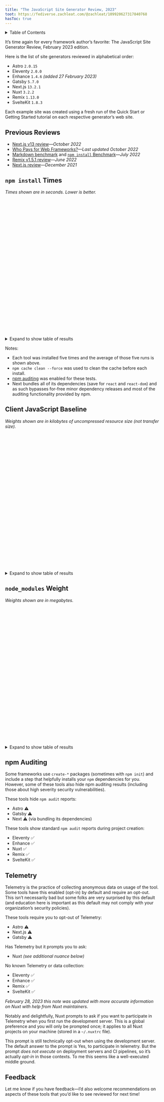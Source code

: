 ```yaml
---
title: "The JavaScript Site Generator Review, 2023"
toot: https://fediverse.zachleat.com/@zachleat/109920627317840768
hasToc: true
---
```

<div class="toc">
<is-land on:idle on:visible>
	<template data-island>
	<script src="/static/details-utils.js"></script>
	</template>
	<details-utils force-open="(min-width: 61.25em)" force-restore>
		<details>
		<summary class="hed-h3">Table of Contents</summary>

[[toc]]

		</details>
	</details-utils>
</is-land>
</div>

It’s time again for every framework author’s favorite: The JavaScript Site Generator Review, February 2023 edition.


Here is the list of site generators reviewed in alphabetical order:

* Astro `2.0.15`
* Eleventy `2.0.0`
* Enhance `1.4.6` _(added 27 February 2023)_
* Gatsby `5.7.0`
* Next.js `13.2.1`
* Nuxt `3.2.2`
* Remix `1.13.0`
* SvelteKit `1.8.3`

Each example site was created using a fresh run of the Quick Start or Getting Started tutorial on each respective generator’s web site.

## Previous Reviews

* [Next.js v13 review](/twitter/1584995586918731776/)—_October 2022_
* [Who Pays for Web Frameworks?](/web/monetization/)—_Last updated October 2022_
* [Markdown benchmark](/web/build-benchmark/) and [`npm install` Benchmark](/web/build-benchmark/#bonus:-npm-install-benchmarks)—_July 2022_
* [Remix v1.5.1 review](/twitter/1534588439580090368/)—_June 2022_
* [Next.js review](/twitter/1534588439580090368/)—_December 2021_

## `npm install` Times

_Times shown are in seconds. Lower is better._

<is-land on:visible>
<div id="npminstall-chart" style="height: 450px" aria-hidden="true"></div>
<template data-island>
<link rel="stylesheet" href="/static/artificial-chart.css">
<script type="module">
import "https://d3js.org/d3.v7.min.js";
import { HorizontalBar } from "/static/artificial-chart.js";
new HorizontalBar("npminstall-chart", "npminstall-datatable", {
	showLegend: false,
	showInlineBarValues: "outside",
	valueType: ["float"],
	margin: {
		left: 170
	}
});
</script>
</template>
</is-land>

<details>
<summary>Expand to show table of results</summary>
<table id="npminstall-datatable">
<thead>
	<tr>
		<th>Framework</th>
		<th><code>npm install</code> Time</th>
	</tr>
</thead>
<tbody>
	<tr>
		<td>Astro <code>2.0.15</code></td>
		<td>12.52</td>
	</tr>
	<tr>
		<td>Eleventy <code>2.0.0</code></td>
		<td>5.81</td>
	</tr>
	<tr>
		<td>Enhance <code>1.4.6</code></td>
		<td>29.71</td>
	</tr>
	<tr>
		<td>Gatsby <code>5.7.0</code></td>
		<td>43.36</td>
	</tr>
	<tr>
		<td>Next.js <code>13.2.1</code></td>
		<td>3.72</td>
	</tr>
	<tr>
		<td>Nuxt <code>3.2.2</code></td>
		<td>14.77</td>
	</tr>
	<tr>
		<td>Remix <code>1.13.0</code></td>
		<td>40.14</td>
	</tr>
	<tr>
		<td>SvelteKit <code>1.8.3</code></td>
		<td>6.78</td>
	</tr>
</tbody>
</table>
</details>

Notes:

* Each tool was installed five times and the average of those five runs is shown above.
* `npm cache clean --force` was used to clean the cache before each install.
* [npm auditing](https://docs.npmjs.com/cli/v9/commands/npm-audit?v=true) was enabled for these tests.
* Next bundles all of its dependencies (save for `react` and `react-dom`) and as such bypasses for-free minor dependency releases and most of the auditing functionality provided by npm.

## Client JavaScript Baseline

_Weights shown are in kilobytes of uncompressed resource size (not transfer size)._

<is-land on:visible>
<div id="client-js-chart" style="height: 450px" aria-hidden="true"></div>
<template data-island>
<link rel="stylesheet" href="/static/artificial-chart.css">
<script type="module">
import "https://d3js.org/d3.v7.min.js";
import { HorizontalBar } from "/static/artificial-chart.js";
new HorizontalBar("client-js-chart", "client-js-datatable", {
	showLegend: false,
	showInlineBarValues: "outside",
	valueType: ["float"],
	margin: {
		left: 170
	}
});
</script>
</template>
</is-land>

<details>
<summary>Expand to show table of results</summary>
<table id="client-js-datatable">
<thead>
	<tr>
		<th>Framework</th>
		<th>Client JavaScript Baseline (kB)</th>
	</tr>
</thead>
<tbody>
	<tr>
		<td>Astro <code>2.0.15</code></td>
		<td>0</td>
	</tr>
	<tr>
		<td>Eleventy <code>2.0.0</code></td>
		<td>0</td>
	</tr>
	<tr>
		<td>Enhance <code>1.4.6</code></td>
		<td>0</td>
	</tr>
	<tr>
		<td>Gatsby <code>5.7.0</code></td>
		<td>210</td>
	</tr>
	<tr>
		<td>Next.js <code>13.2.1</code></td>
		<td>248</td>
	</tr>
	<tr>
		<td>Nuxt <code>3.2.2</code></td>
		<td>191</td>
	</tr>
	<tr>
		<td>Remix <code>1.13.0</code></td>
		<td>228</td>
	</tr>
	<tr>
		<td>SvelteKit <code>1.8.3</code></td>
		<td>53</td>
	</tr>
</tbody>
</table>
</details>

## `node_modules` Weight

_Weights shown are in megabytes._

<is-land on:visible>
<div id="nodemodules-chart" style="height: 450px" aria-hidden="true"></div>
<template data-island>
<link rel="stylesheet" href="/static/artificial-chart.css">
<script type="module">
import "https://d3js.org/d3.v7.min.js";
import { HorizontalBar } from "/static/artificial-chart.js";
new HorizontalBar("nodemodules-chart", "nodemodules-datatable", {
	showLegend: false,
	showInlineBarValues: "outside",
	valueType: ["float"],
	margin: {
		left: 170
	}
});
</script>
</template>
</is-land>

<details>
<summary>Expand to show table of results</summary>
<table id="nodemodules-datatable">
<thead>
	<tr>
		<th>Framework</th>
		<th>node_modules Weight (MB)</th>
	</tr>
</thead>
<tbody>
	<tr>
		<td>Astro <code>2.0.15</code></td>
		<td>169</td>
	</tr>
	<tr>
		<td>Eleventy <code>2.0.0</code></td>
		<td>34</td>
	</tr>
	<tr>
		<td>Enhance <code>1.4.6</code></td>
		<td>210</td>
	</tr>
	<tr>
		<td>Gatsby <code>5.7.0</code></td>
		<td>583</td>
	</tr>
	<tr>
		<td>Next.js <code>13.2.1</code></td>
		<td>158</td>
	</tr>
	<tr>
		<td>Nuxt <code>3.2.2</code></td>
		<td>164</td>
	</tr>
	<tr>
		<td>Remix <code>1.13.0</code></td>
		<td>497</td>
	</tr>
	<tr>
		<td>SvelteKit <code>1.8.3</code></td>
		<td>111</td>
	</tr>
</tbody>
</table>
</details>

## npm Auditing

Some frameworks use `create-*` packages (sometimes with `npm init`) and include a step that helpfully installs your `npm` dependencies for you. However, some of these tools also hide npm auditing results (including those about high severity security vulnerabilities).

These tools hide `npm audit` reports:

* Astro ⚠️
* Gatsby ⚠️
* Next ⚠️ (via bundling its dependencies)

These tools show standard `npm audit` reports during project creation:

* Eleventy ✅
* Enhance ✅
* Nuxt ✅
* Remix ✅
* SvelteKit ✅

## Telemetry

Telemetry is the practice of collecting anonymous data on usage of the tool. Some tools have this enabled (opt-in) by default and require an opt-out. This isn’t necessarily bad but some folks are very surprised by this default (and education here is important as this default may not comply with your organization’s security policies).

These tools require you to opt-out of Telemetry:

* Astro ⚠️
* Next.js ⚠️
* Gatsby ⚠️

Has Telemetry but it prompts you to ask:

* Nuxt _(see additional nuance below)_

No known Telemetry or data collection:

* Eleventy ✅
* Enhance ✅
* Remix ✅
* SvelteKit ✅

_February 28, 2023 this note was updated with more accurate information on Nuxt with help from Nuxt maintainers._

Notably and delightfully, Nuxt prompts to ask if you want to participate in Telemetry when you first run the development server. This is a global preference and you will only be prompted once; it applies to all Nuxt projects on your machine (stored in a `~/.nuxtrc` file).

This prompt is still technically opt-out when using the development server. The default answer to the prompt is Yes, to participate in telemetry. But the prompt _does not execute_ on deployment servers and CI pipelines, so it’s actually _opt-in_ in those contexts. To me this seems like a well-executed middle ground.

## Feedback

Let me know if you have feedback—I’d also welcome recommendations on aspects of these tools that you’d like to see reviewed for next time!

<svg style="position: absolute; left: -9999px; width: 1px; height: 1px; overflow: hidden;">
	<defs>
		<linearGradient id="gradient-sunrise-h">
			<stop offset="0%" stop-color="#F0047F"/>
			<stop offset="100%" stop-color="#FC814A"/>
		</linearGradient>
		<linearGradient id="gradient-sunrise-v" x1="0" x2="0" y1="0" y2="1">
			<stop offset="0%" stop-color="#F0047F"/>
			<stop offset="100%" stop-color="#FC814A"/>
		</linearGradient>
		<linearGradient id="gradient-blue-h">
			<stop offset="0%" stop-color="#0090c9"/>
			<stop offset="100%" stop-color="#00c0ad"/>
		</linearGradient>
		<linearGradient id="gradient-blue-v" x1="0" x2="0" y1="0" y2="1">
			<stop offset="0%" stop-color="#0090c9"/>
			<stop offset="100%" stop-color="#00c0ad"/>
		</linearGradient>
		<linearGradient id="gradient-sun-h">
			<stop offset="0%" stop-color="#FFC803"/>
			<stop offset="100%" stop-color="#FC814A"/>
		</linearGradient>
		<linearGradient id="gradient-sun-v" x1="0" x2="0" y1="0" y2="1">
			<stop offset="0%" stop-color="#FFC803"/>
			<stop offset="100%" stop-color="#FC814A"/>
		</linearGradient>
	</defs>
</svg>